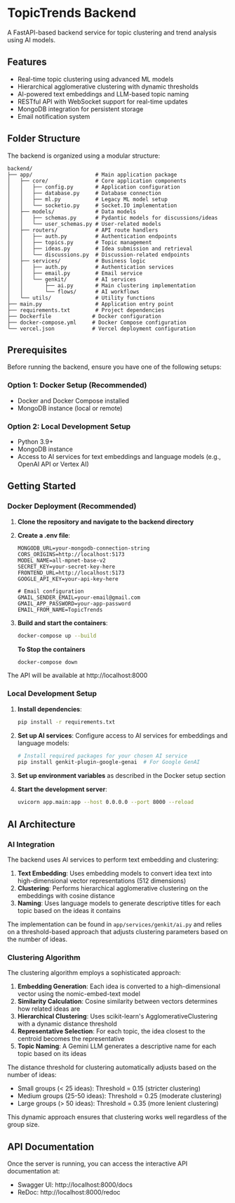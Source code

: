 # TopicTrends Backend

A FastAPI-based backend service for topic clustering and trend analysis using AI models.

## Features

- Real-time topic clustering using advanced ML models
- Hierarchical agglomerative clustering with dynamic thresholds
- AI-powered text embeddings and LLM-based topic naming
- RESTful API with WebSocket support for real-time updates
- MongoDB integration for persistent storage
- Email notification system

## Folder Structure

The backend is organized using a modular structure:

```
backend/
├── app/                    # Main application package
│   ├── core/               # Core application components
│   │   ├── config.py       # Application configuration
│   │   ├── database.py     # Database connection
│   │   ├── ml.py           # Legacy ML model setup
│   │   └── socketio.py     # Socket.IO implementation
│   ├── models/             # Data models
│   │   ├── schemas.py      # Pydantic models for discussions/ideas
│   │   └── user_schemas.py # User-related models
│   ├── routers/            # API route handlers 
│   │   ├── auth.py         # Authentication endpoints
│   │   ├── topics.py       # Topic management
│   │   ├── ideas.py        # Idea submission and retrieval
│   │   └── discussions.py  # Discussion-related endpoints
│   ├── services/           # Business logic
│   │   ├── auth.py         # Authentication services
│   │   ├── email.py        # Email service
│   │   └── genkit/         # AI services
│   │       ├── ai.py       # Main clustering implementation
│   │       └── flows/      # AI workflows
│   └── utils/              # Utility functions
├── main.py                 # Application entry point
├── requirements.txt        # Project dependencies
├── Dockerfile             # Docker configuration
├── docker-compose.yml     # Docker Compose configuration
└── vercel.json            # Vercel deployment configuration
```

## Prerequisites

Before running the backend, ensure you have one of the following setups:

### Option 1: Docker Setup (Recommended)

- Docker and Docker Compose installed
- MongoDB instance (local or remote)

### Option 2: Local Development Setup

- Python 3.9+
- MongoDB instance
- Access to AI services for text embeddings and language models (e.g., OpenAI API or Vertex AI)

## Getting Started

### Docker Deployment (Recommended)

1. **Clone the repository and navigate to the backend directory**

2. **Create a .env file**:
   ```env
   MONGODB_URL=your-mongodb-connection-string
   CORS_ORIGINS=http://localhost:5173
   MODEL_NAME=all-mpnet-base-v2
   SECRET_KEY=your-secret-key-here
   FRONTEND_URL=http://localhost:5173
   GOOGLE_API_KEY=your-api-key-here
   
   # Email configuration 
   GMAIL_SENDER_EMAIL=your-email@gmail.com
   GMAIL_APP_PASSWORD=your-app-password
   EMAIL_FROM_NAME=TopicTrends
   ```

3. **Build and start the containers**:
   ```bash
   docker-compose up --build
   ```
   **To Stop the containers**
   ```bash
   docker-compose down
   ```

The API will be available at http://localhost:8000

### Local Development Setup

1. **Install dependencies**:
   ```bash
   pip install -r requirements.txt
   ```

2. **Set up AI services**:
   Configure access to AI services for embeddings and language models:
   ```bash
   # Install required packages for your chosen AI service
   pip install genkit-plugin-google-genai  # For Google GenAI
4. **Set up environment variables** as described in the Docker setup section

5. **Start the development server**:
   ```bash
   uvicorn app.main:app --host 0.0.0.0 --port 8000 --reload
   ```

## AI Architecture

### AI Integration

The backend uses AI services to perform text embedding and clustering:

1. **Text Embedding**: Uses embedding models to convert idea text into high-dimensional vector representations (512 dimensions)
2. **Clustering**: Performs hierarchical agglomerative clustering on the embeddings with cosine distance
3. **Naming**: Uses language models to generate descriptive titles for each topic based on the ideas it contains

The implementation can be found in `app/services/genkit/ai.py` and relies on a threshold-based approach that adjusts clustering parameters based on the number of ideas.

### Clustering Algorithm

The clustering algorithm employs a sophisticated approach:

1. **Embedding Generation**: Each idea is converted to a high-dimensional vector using the nomic-embed-text model
2. **Similarity Calculation**: Cosine similarity between vectors determines how related ideas are
3. **Hierarchical Clustering**: Uses scikit-learn's AgglomerativeClustering with a dynamic distance threshold
4. **Representative Selection**: For each topic, the idea closest to the centroid becomes the representative
5. **Topic Naming**: A Gemini LLM generates a descriptive name for each topic based on its ideas

The distance threshold for clustering automatically adjusts based on the number of ideas:
- Small groups (< 25 ideas): Threshold = 0.15 (stricter clustering)
- Medium groups (25-50 ideas): Threshold = 0.25 (moderate clustering)
- Large groups (> 50 ideas): Threshold = 0.35 (more lenient clustering)

This dynamic approach ensures that clustering works well regardless of the group size.

## API Documentation

Once the server is running, you can access the interactive API documentation at:

- Swagger UI: http://localhost:8000/docs
- ReDoc: http://localhost:8000/redoc
